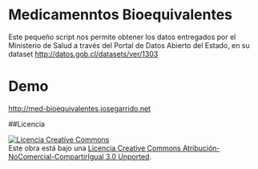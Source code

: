 Medicamenntos Bioequivalentes
===================

Este pequeño script nos permite obtener los datos entregados por el Ministerio de Salud a través del Portal de Datos Abierto del Estado, en su dataset http://datos.gob.cl/datasets/ver/1303

Demo
====

http://med-bioequivalentes.josegarrido.net

##Licencia

<a rel="license" href="http://creativecommons.org/licenses/by-nc-sa/3.0/deed.es_CL"><img alt="Licencia Creative Commons" style="border-width:0" src="http://i.creativecommons.org/l/by-nc-sa/3.0/88x31.png" /></a><br />Este obra está bajo una <a rel="license" href="http://creativecommons.org/licenses/by-nc-sa/3.0/deed.es_CL">Licencia Creative Commons Atribución-NoComercial-CompartirIgual 3.0 Unported</a>.
